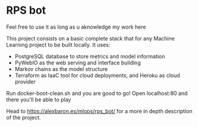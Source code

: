 # RPS bot

Feel free to use it as long as u aknowledge my work here

This project consists on a basic complete stack that for any Machine Learning project to be built locally. It uses:

- PostgreSQL database to store metrics and model information
- PyWebIO as the web serving and interface building
- Markov chains as the model structure
- Terraform as IaaC tool for cloud deployments, and Heroku as cloud provider

Run docker-boot-clean.sh and you are good to go! Open localhost:80 and there you'll be able to play

Head to https://alexbaron.es/mlops/rps_bot/ for a more in depth description of the project. 
